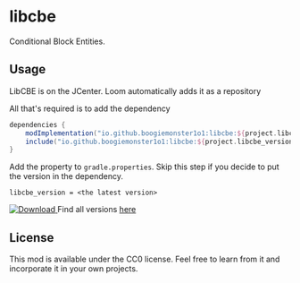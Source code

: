 # libcbe

Conditional Block Entities. 

## Usage
LibCBE is on the JCenter. Loom automatically adds it as a repository

All that's required is to add the dependency 
```gradle
dependencies {
    modImplementation("io.github.boogiemonster1o1:libcbe:${project.libcbe_version}")
    include("io.github.boogiemonster1o1:libcbe:${project.libcbe_version}") // Includes LibCBE as a Jar-in-Jar embedded dependency
}
```


Add the property to `gradle.properties`. Skip this step if you decide to put the version in the dependency. 
```properties
libcbe_version = <the latest version>
```
[ ![Download](https://api.bintray.com/packages/boogiemonster1o1/cool-mods/LibCBE/images/download.svg) ](https://bintray.com/boogiemonster1o1/cool-mods/LibCBE/_latestVersion)
Find all versions [here](https://bintray.com/beta/#/boogiemonster1o1/cool-mods/LibCBE?tab=overview)

## License
This mod is available under the CC0 license. Feel free to learn from it and incorporate it in your own projects.
